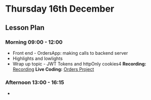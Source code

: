 # Thursday 16th December

## Lesson Plan

### Morning 09:00 - 12:00

+ Front end - OrdersApp: making calls to backend server
+ Highlights and lowlights
+ Wrap up topic - JWT Tokens and httpOnly cookies4
**Recording:** [Recording](https://drive.google.com/file/d/1qCzqipkDUqAO7LlYQdDInV7A5Hh_34r4/view?usp=sharing)
**Live Coding:** [Orders Project](https://github.com/GillesDCI/orders-app-complete)

### Afternoon 13:00 - 16:15

+ 
